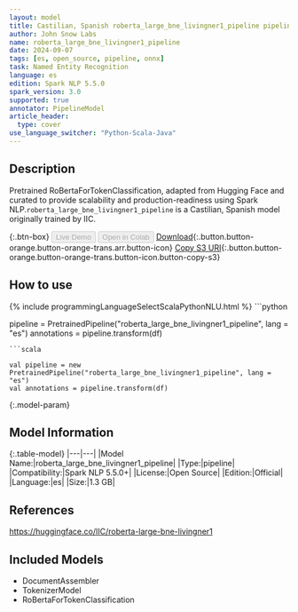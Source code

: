 ```yaml
---
layout: model
title: Castilian, Spanish roberta_large_bne_livingner1_pipeline pipeline RoBertaForTokenClassification from IIC
author: John Snow Labs
name: roberta_large_bne_livingner1_pipeline
date: 2024-09-07
tags: [es, open_source, pipeline, onnx]
task: Named Entity Recognition
language: es
edition: Spark NLP 5.5.0
spark_version: 3.0
supported: true
annotator: PipelineModel
article_header:
  type: cover
use_language_switcher: "Python-Scala-Java"
---
```


## Description

Pretrained RoBertaForTokenClassification, adapted from Hugging Face and curated to provide scalability and production-readiness using Spark NLP.`roberta_large_bne_livingner1_pipeline` is a Castilian, Spanish model originally trained by IIC.

{:.btn-box}
<button class="button button-orange" disabled>Live Demo</button>
<button class="button button-orange" disabled>Open in Colab</button>
[Download](https://s3.amazonaws.com/auxdata.johnsnowlabs.com/public/models/roberta_large_bne_livingner1_pipeline_es_5.5.0_3.0_1725708750663.zip){:.button.button-orange.button-orange-trans.arr.button-icon}
[Copy S3 URI](s3://auxdata.johnsnowlabs.com/public/models/roberta_large_bne_livingner1_pipeline_es_5.5.0_3.0_1725708750663.zip){:.button.button-orange.button-orange-trans.button-icon.button-copy-s3}

## How to use



<div class="tabs-box" markdown="1">
{% include programmingLanguageSelectScalaPythonNLU.html %}
```python

pipeline = PretrainedPipeline("roberta_large_bne_livingner1_pipeline", lang = "es")
annotations =  pipeline.transform(df)   

```
```scala

val pipeline = new PretrainedPipeline("roberta_large_bne_livingner1_pipeline", lang = "es")
val annotations = pipeline.transform(df)

```
</div>

{:.model-param}
## Model Information

{:.table-model}
|---|---|
|Model Name:|roberta_large_bne_livingner1_pipeline|
|Type:|pipeline|
|Compatibility:|Spark NLP 5.5.0+|
|License:|Open Source|
|Edition:|Official|
|Language:|es|
|Size:|1.3 GB|

## References

https://huggingface.co/IIC/roberta-large-bne-livingner1

## Included Models

- DocumentAssembler
- TokenizerModel
- RoBertaForTokenClassification